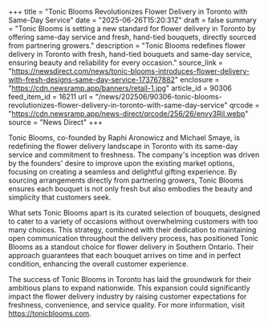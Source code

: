 +++
title = "Tonic Blooms Revolutionizes Flower Delivery in Toronto with Same-Day Service"
date = "2025-06-26T15:20:31Z"
draft = false
summary = "Tonic Blooms is setting a new standard for flower delivery in Toronto by offering same-day service and fresh, hand-tied bouquets, directly sourced from partnering growers."
description = "Tonic Blooms redefines flower delivery in Toronto with fresh, hand-tied bouquets and same-day service, ensuring beauty and reliability for every occasion."
source_link = "https://newsdirect.com/news/tonic-blooms-introduces-flower-delivery-with-fresh-designs-same-day-service-173767882"
enclosure = "https://cdn.newsramp.app/banners/retail-1.jpg"
article_id = 90306
feed_item_id = 16211
url = "/news/202506/90306-tonic-blooms-revolutionizes-flower-delivery-in-toronto-with-same-day-service"
qrcode = "https://cdn.newsramp.app/news-direct/qrcode/256/26/envy3Rjl.webp"
source = "News Direct"
+++

<p>Tonic Blooms, co-founded by Raphi Aronowicz and Michael Smaye, is redefining the flower delivery landscape in Toronto with its same-day service and commitment to freshness. The company's inception was driven by the founders' desire to improve upon the existing market options, focusing on creating a seamless and delightful gifting experience. By sourcing arrangements directly from partnering growers, Tonic Blooms ensures each bouquet is not only fresh but also embodies the beauty and simplicity that customers seek.</p><p>What sets Tonic Blooms apart is its curated selection of bouquets, designed to cater to a variety of occasions without overwhelming customers with too many choices. This strategy, combined with their dedication to maintaining open communication throughout the delivery process, has positioned Tonic Blooms as a standout choice for flower delivery in Southern Ontario. Their approach guarantees that each bouquet arrives on time and in perfect condition, enhancing the overall customer experience.</p><p>The success of Tonic Blooms in Toronto has laid the groundwork for their ambitious plans to expand nationwide. This expansion could significantly impact the flower delivery industry by raising customer expectations for freshness, convenience, and service quality. For more information, visit <a href='https://tonicblooms.com' rel='nofollow' target='_blank'>https://tonicblooms.com</a>.</p>